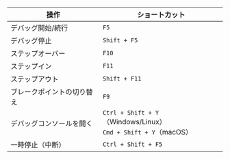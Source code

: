 | 操作            | ショートカット                                                        |
| ------------- | -------------------------------------------------------------- |
| デバッグ開始/続行     | `F5`                                                           |
| デバッグ停止        | `Shift + F5`                                                   |
| ステップオーバー      | `F10`                                                          |
| ステップイン        | `F11`                                                          |
| ステップアウト       | `Shift + F11`                                                  |
| ブレークポイントの切り替え | `F9`                                                           |
| デバッグコンソールを開く  | `Ctrl + Shift + Y`（Windows/Linux）<br> `Cmd + Shift + Y`（macOS） |
| 一時停止（中断）      | `Ctrl + Shift + F5`                                            |

